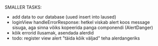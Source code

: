 
SMALLER TASKS:
- add data to our database (uued insert into laused)
- loginView handleErrorResponse: hetkel viskab alert koos message sisuga, aga sinna võiks kopeerida panga componendi (AlertDanger)
- kõik errorid ilusamak, asendada alerdid
- todo: register view alert "täida kõik väljad" teha alerdangeriks





